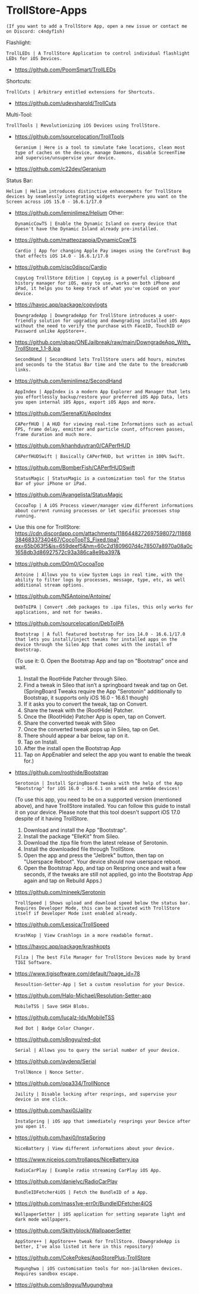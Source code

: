 # TrollStore-Apps
    (If you want to add a TrollStore App, open a new issue or contact me on Discord: c4ndyf1sh)

Flashlight:

    TrollLEDs | A TrollStore Application to control individual flashlight LEDs for iOS Devices.
- https://github.com/PoomSmart/TrollLEDs

Shortcuts:

    TrollCuts | Arbitrary entitled extensions for Shortcuts.
- https://github.com/udevsharold/TrollCuts

Multi-Tool:

    TrollTools | Revolutionizing iOS Devices using TrollStore.
- https://github.com/sourcelocation/TrollTools

      Geranium | Here is a tool to simulate fake locations, clean most type of caches on the device, manage Daemons, disable ScreenTime and supervise/unsupervise your device.
- https://github.com/c22dev/Geranium

Status Bar:

    Helium | Helium introduces distinctive enhancements for TrollStore devices by seamlessly integrating widgets everywhere you want on the Screen across iOS 15.0 - 16.6.1/17.0
- https://github.com/leminlimez/Helium
Other:

      DynamicCowTS | Enable the Dynamic Island on every device that doesn't have the Dynamic Island already pre-installed.
- https://github.com/matteozappia/DynamicCowTS

      Cardio | App for changing Apple Pay images using the CoreTrust Bug that effects iOS 14.0 - 16.6.1/17.0
- https://github.com/cisc0disco/Cardio

      CopyLog TrollStore Edition | CopyLog is a powerful clipboard history manager for iOS, easy to use, works on both iPhone and iPad, it helps you to keep track of what you've copied on your device.
- https://havoc.app/package/copylogts

      DowngradeApp | DowngradeApp for TrollStore introduces a user-friendly solution for upgrading and downgrading installed iOS Apps without the need to verify the purchase with FaceID, TouchID or Password unlike AppStore++.
- https://github.com/qbap/ONEJailbreak/raw/main/DowngradeApp_With_TrollStore_1.1-8.ipa

      SecondHand | SecondHand lets TrollStore users add hours, minutes and seconds to the Status Bar time and the date to the breadcrumb links.
- https://github.com/leminlimez/SecondHand

      AppIndex | AppIndex is a modern App Explorer and Manager that lets you effortlessly backup/restore your preferred iOS App Data, lets you open internal iOS Apps, export iOS Apps and more.
- https://github.com/SerenaKit/AppIndex

      CAPerfHUD | A HUD for viewing real-time Informations such as actual FPS, frame delay, enmitter and particle count, offscreen passes, frame duration and much more.
- https://github.com/khanhduytran0/CAPerfHUD

      CAPerfHUDSwift | Basically CAPerfHUD, but written in 100% Swift.
- https://github.com/BomberFish/CAPerfHUDSwift

      StatusMagic | StatusMagic is a customization tool for the Status Bar of your iPhone or iPad.
- https://github.com/Avangelista/StatusMagic

      CocoaTop | A iOS Process viewer/manager view different informations about current running processes or let specific processes stop running.
- Use this one for TrollStore: https://cdn.discordapp.com/attachments/1186448272697598072/1186838468337340467/CocoTopTS_Fixed.tipa?ex=65b063f5&is=659deef5&hm=60c2d1809607d4c78507a8970a08a0c1658db3d86927572c93a386ca8e9ba397&
- https://github.com/D0m0/CocoaTop

      Antoine | Allows you to view System Logs in real time, with the ability to filter logs by processes, message, type, etc, as well additional stream options.
- https://github.com/NSAntoine/Antoine/

      DebToIPA | Convert .deb packages to .ipa files, this only works for applications, and not for tweaks.
- https://github.com/sourcelocation/DebToIPA

      Bootstrap | A full featured bootstrap for ios 14.0 - 16.6.1/17.0 that lets you install/inject tweaks for installed apps on the device through the Sileo App that comes with the install of Bootstrap.
    (To use it:
    0. Open the Bootstrap App and tap on "Bootstrap" once and wait.
    1. Install the RootHide Patcher through Sileo.
    2. Find a tweak in Sileo that isn’t a springboard tweak and tap on Get. (SpringBoard Tweaks require the App "Serotonin" additionally to Bootstrap, it supports only iOS 16.0 - 16.6.1 though)
    3. If it asks you to convert the tweak, tap on Convert.
    4. Share the tweak with the (RootHide) Patcher.
    5. Once the (RootHide) Patcher App is open, tap on Convert.
    6. Share the converted tweak with Sileo
    7. Once the converted tweak pops up in Sileo, tap on Get.
    8. There should appear a bar below, tap on it.
    9. Tap on Install.
    10. After the install open the Bootstrap App
    11. Tap on AppEnabler and select the app you want to enable the tweak for.)
- https://github.com/roothide/Bootstrap

      Serotonin | Install SpringBoard tweaks with the help of the App "Bootstrap" for iOS 16.0 - 16.6.1 on arm64 and arm64e devices!
    (To use this app, you need to be on a supported version (mentioned above), and have TrollStore installed. You can follow this guide to install it on your device. Please note that this tool doesn't support iOS 17.0 despite of it having TrollStore.
    1. Download and install the App "Bootstrap".
    2. Install the package "ElleKit" from Sileo.
    3. Download the .tipa file from the latest release of Serotonin.
    4. Install the downloaded file through TrollStore.
    5. Open the app and press the "Jelbrek" button, then tap on "Userspace Reboot". Your device should now userspace reboot.
    6. Open the Bootstrap App, and tap on Respring once and wait a few seconds, if the tweaks are still not applied, go into the Bootstrap App again and tap on Rebuild Apps.)
- https://github.com/mineek/Serotonin

      TrollSpeed | Shows upload and download speed below the status bar. Requires Developer Mode, this can be activated with TrollStore itself if Developer Mode isnt enabled already.
- https://github.com/Lessica/TrollSpeed

      KrashKop | View Crashlogs in a more readable format.
- https://havoc.app/package/krashkopts

      Filza | The best File Manager for TrollStore Devices made by brand TIGI Software.
- https://www.tigisoftware.com/default/?page_id=78

      Resoultion-Setter-App | Set a custom resolution for your Device.
- https://github.com/Halo-Michael/Resolution-Setter-app

      MobileTSS | Save SHSH Blobs.
- https://github.com/lucaIz-ldx/MobileTSS

      Red Dot | Badge Color Changer.
- https://github.com/s8ngyu/red-dot

      Serial | Allows you to query the serial number of your device.
- https://github.com/aydenp/Serial

      TrollNonce | Nonce Setter.
- https://github.com/opa334/TrollNonce

      Jaility | Disable locking after resprings, and supervise your device in one click.
- https://github.com/haxi0/Jaility

      InstaSpring | iOS app that immediately resprings your Device after you open it.
- https://github.com/haxi0/InstaSpring

      NiceBattery | View different informations about your device.
- https://www.niceios.com/trollapps/NiceBattery.ipa

      RadioCarPlay | Example radio streaming CarPlay iOS App.
- https://github.com/danielyc/RadioCarPlay

      BundleIDFetcher4iOS | Fetch the BundleID of a App.
- https://github.com/mass1ve-err0r/BundleIDFetcher4iOS

      WallpaperSetter | iOS application for setting separate light and dark mode wallpapers.
- https://github.com/Skittyblock/WallpaperSetter

      AppStore++ | AppStore++ tweak for TrollStore. (DowngradeApp is better, I've also listed it here in this repository)
- https://github.com/CokePokes/AppStorePlus-TrollStore

      Mugunghwa | iOS customisation tools for non-jailbroken devices. Requires sandbox escape.
- https://github.com/s8ngyu/Mugunghwa
